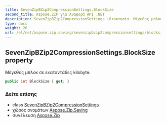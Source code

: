 ```yaml
---
title: SevenZipBZip2CompressionSettings.BlockSize
second_title: Aspose.ZIP για Αναφορά API .NET
description: SevenZipBZip2CompressionSettings ιδιοκτησία. Μέγεθος μπλοκ σε εκατοντάδες kilobyte.
type: docs
weight: 20
url: /el/net/aspose.zip.saving/sevenzipbzip2compressionsettings/blocksize/
---
```

## SevenZipBZip2CompressionSettings.BlockSize property

Μέγεθος μπλοκ σε εκατοντάδες kilobyte.

```csharp
public int BlockSize { get; }
```

### Δείτε επίσης

* class [SevenZipBZip2CompressionSettings](../)
* χώρος ονομάτων [Aspose.Zip.Saving](../../sevenzipbzip2compressionsettings/)
* συνέλευση [Aspose.Zip](../../../)


